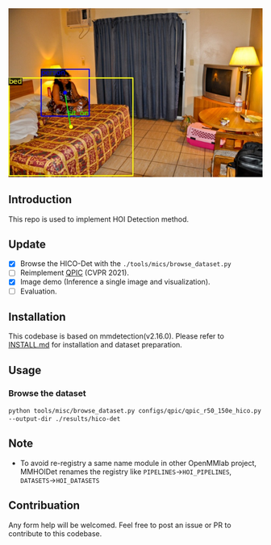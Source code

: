 <div align="center">
  <img src="resources/demo_image.jpg" width="600"/>
</div>

## Introduction

This repo is used to implement HOI Detection method. 

## Update
- [x] Browse the HICO-Det with the `./tools/mics/browse_dataset.py` 
- [ ] Reimplement [QPIC](https://arxiv.org/abs/2103.05399) (CVPR 2021).
- [x] Image demo (Inference a single image and visualization).
- [ ] Evaluation.

## Installation

This codebase is based on mmdetection(v2.16.0). Please refer to [INSTALL.md](./docs/INSTALL.md) for installation and dataset preparation.

## Usage

### Browse the dataset

```shell
python tools/misc/browse_dataset.py configs/qpic/qpic_r50_150e_hico.py --output-dir ./results/hico-det
```

## Note

- To avoid re-registry a same name module in other OpenMMlab project, MMHOIDet renames the registry like `PIPELINES`->`HOI_PIPELINES`, `DATASETS`->`HOI_DATASETS`

## Contribuation

Any form help will be welcomed. Feel free to post an issue or PR to contribute to this codebase.
